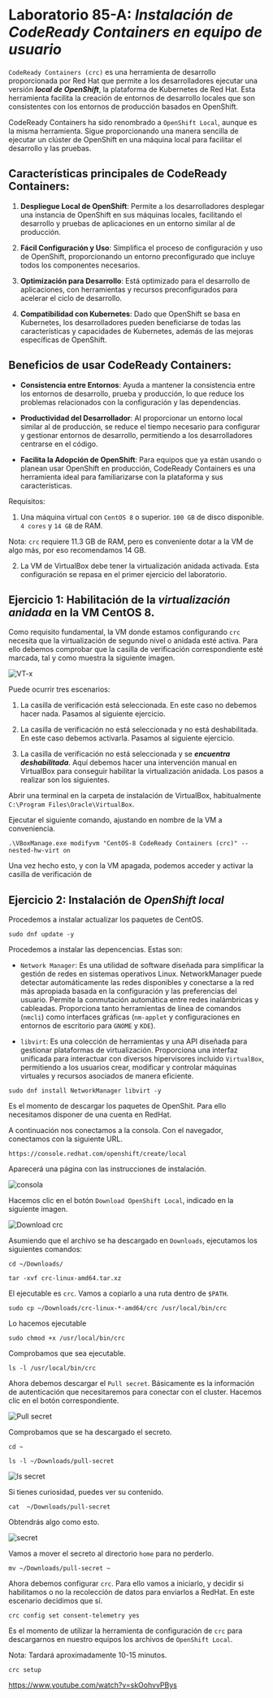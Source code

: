 # Laboratorio 85-A: ***Instalación de CodeReady Containers en equipo de usuario***

`CodeReady Containers (crc)` es una herramienta de desarrollo proporcionada por Red Hat que permite a los desarrolladores ejecutar una versión ***local de OpenShift***, la plataforma de Kubernetes de Red Hat. Esta herramienta facilita la creación de entornos de desarrollo locales que son consistentes con los entornos de producción basados en OpenShift. 

CodeReady Containers ha sido renombrado a `OpenShift Local`, aunque es la misma herramienta. Sigue proporcionando una manera sencilla de ejecutar un clúster de OpenShift en una máquina local para facilitar el desarrollo y las pruebas.

## Características principales de CodeReady Containers:

1. **Despliegue Local de OpenShift**: Permite a los desarrolladores desplegar una instancia de OpenShift en sus máquinas locales, facilitando el desarrollo y pruebas de aplicaciones en un entorno similar al de producción.

2. **Fácil Configuración y Uso**: Simplifica el proceso de configuración y uso de OpenShift, proporcionando un entorno preconfigurado que incluye todos los componentes necesarios.

3. **Optimización para Desarrollo**: Está optimizado para el desarrollo de aplicaciones, con herramientas y recursos preconfigurados para acelerar el ciclo de desarrollo.

4. **Compatibilidad con Kubernetes**: Dado que OpenShift se basa en Kubernetes, los desarrolladores pueden beneficiarse de todas las características y capacidades de Kubernetes, además de las mejoras específicas de OpenShift.

## Beneficios de usar CodeReady Containers:

- **Consistencia entre Entornos**: Ayuda a mantener la consistencia entre los entornos de desarrollo, prueba y producción, lo que reduce los problemas relacionados con la configuración y las dependencias.

- **Productividad del Desarrollador**: Al proporcionar un entorno local similar al de producción, se reduce el tiempo necesario para configurar y gestionar entornos de desarrollo, permitiendo a los desarrolladores centrarse en el código.

- **Facilita la Adopción de OpenShift**: Para equipos que ya están usando o planean usar OpenShift en producción, CodeReady Containers es una herramienta ideal para familiarizarse con la plataforma y sus características.


Requisitos:

1. Una máquina virtual con `CentOS 8` o superior. `100 GB` de disco disponible. `4 cores` y `14 GB` de RAM.

Nota: `crc` requiere 11.3 GB de RAM, pero es conveniente dotar a la VM de algo más, por eso recomendamos 14 GB.

2. La VM de VirtualBox debe tener la virtualización anidada activada. Esta configuración se repasa en el primer ejercicio del laboratorio.


## Ejercicio 1: Habilitación de la ***virtualización anidada*** en la VM CentOS 8.

Como requisito fundamental, la VM donde estamos configurando `crc` necesita que la virtualización de segundo nivel o anidada esté activa. Para ello debemos comprobar que la casilla de verificación correspondiente esté marcada, tal y como muestra la siguiente imagen.

![VT-x](../img/202405302004.png)

Puede ocurrir tres escenarios:

1. La casilla de verificación está seleccionada. En este caso no debemos hacer nada. Pasamos al siguiente ejercicio.

2. La casilla de verificación no está seleccionada y no está deshabilitada. En este caso debemos activarla. Pasamos al siguiente ejercicio.

3. La casilla de verificación no está seleccionada y se ***encuentra deshabilitada***. Aquí debemos hacer una intervención manual en VirtualBox para conseguir habilitar la virtualización anidada. Los pasos a realizar son los siguientes.

Abrir una terminal en la carpeta de instalación de VirtualBox, habitualmente `C:\Program Files\Oracle\VirtualBox`. 

Ejecutar el siguiente comando, ajustando en nombre de la VM a conveniencia.
```
.\VBoxManage.exe modifyvm "CentOS-8 CodeReady Containers (crc)" --nested-hw-virt on
```
Una vez hecho esto, y con la VM apagada, podemos acceder y activar la casilla de verificación de



## Ejercicio 2: Instalación de ***OpenShift local*** 

Procedemos a instalar actualizar los paquetes de CentOS.

```
sudo dnf update -y
```

Procedemos a instalar las depencencias. Estas son:

- `Network Manager`: Es una utilidad de software diseñada para simplificar la gestión de redes en sistemas operativos Linux. NetworkManager puede detectar automáticamente las redes disponibles y conectarse a la red más apropiada basada en la configuración y las preferencias del usuario. Permite la conmutación automática entre redes inalámbricas y cableadas. Proporciona tanto herramientas de línea de comandos (`nmcli`) como interfaces gráficas (`nm-applet` y configuraciones en entornos de escritorio para `GNOME` y `KDE`).

- `libvirt`: Es una colección de herramientas y una API diseñada para gestionar plataformas de virtualización. Proporciona una interfaz unificada para interactuar con diversos hipervisores incluido `VirtualBox`, permitiendo a los usuarios crear, modificar y controlar máquinas virtuales y recursos asociados de manera eficiente. 

```
sudo dnf install NetworkManager libvirt -y
```

Es el momento de descargar los paquetes de OpenShit. Para ello necesitamos disponer de una cuenta en RedHat.

A continuación nos conectamos a la consola. Con el navegador, conectamos con la siguiente URL.
```
https://console.redhat.com/openshift/create/local
```

Aparecerá una página con las instrucciones de instalación. 

![consola](../img/202405301842.png)

Hacemos clic en el botón `Download OpenShift Local`, indicado en la siguiente imagen. 

![Download crc](../img/202405301846.png)

Asumiendo que el archivo se ha descargado en `Downloads`, ejecutamos los siguientes comandos:

```
cd ~/Downloads/
```

```
tar -xvf crc-linux-amd64.tar.xz 
```

El ejecutable es `crc`. Vamos a copiarlo a una ruta dentro de `$PATH`.

```
sudo cp ~/Downloads/crc-linux-*-amd64/crc /usr/local/bin/crc
```

Lo hacemos ejecutable 
```
sudo chmod +x /usr/local/bin/crc
```

Comprobamos que sea ejecutable.
```
ls -l /usr/local/bin/crc
```


Ahora debemos descargar el `Pull secret`. Básicamente es la información de autenticación que necesitaremos para conectar con el cluster. Hacemos clic en el botón correspondiente.

![Pull secret](../img/202405301908.png)

Comprobamos que se ha descargado el secreto.
```
cd ~
```

```
ls -l ~/Downloads/pull-secret 
```

![ls secret](../img/202405301913.png)

Si tienes curiosidad, puedes ver su contenido.
```
cat  ~/Downloads/pull-secret 
```

Obtendrás algo como esto.

![secret](../img/202405301918.png)

Vamos a mover el secreto al directorio `home` para no perderlo.
```
mv ~/Downloads/pull-secret ~
```



Ahora debemos configurar `crc`. Para ello vamos a iniciarlo, y decidir si habilitamos o no la recolección de datos para enviarlos a RedHat. En este escenario decidimos que sí.
```
crc config set consent-telemetry yes
```

Es el momento de utilizar la herramienta de configuración de `crc` para descargarnos en nuestro equipos los archivos de `OpenShift Local`.

Nota: Tardará aproximadamente 10-15 minutos.

```
crc setup
```







 

https://www.youtube.com/watch?v=skOohvvPBys
